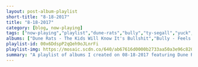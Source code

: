 ```yaml
---
layout: post-album-playlist
short-title: "8-18-2017"
title: "8-18-2017"
category: [blog, now-playing]
tags: ["now-playing","playlist","dune-rats","bully","ty-segall","yuck","blink-182"]
albums: ["Dune Rats - The Kids Will Know It's Bullshit","Bully - Feels Like","Ty Segall - Ty Rex","Yuck - Stranger Things","blink-182 - Cheshire Cat"]
playlist-id: 00x6DdspP2qQeh9oJLnrFi
playlist-img: https://mosaic.scdn.co/640/ab67616d0000b2733aa50a3e96c820ec76d995b2ab67616d0000b27350c7bb80d51ee85150a097b3ab67616d0000b27359f0d64bd8bbf4190269e329ab67616d0000b2739803d6b5087be8a8422c273f
summary: "A playlist of albums I created on 08-18-2017 featuring Dune Rats, Bully, Ty Segall, Yuck, and blink-182"
---
```

